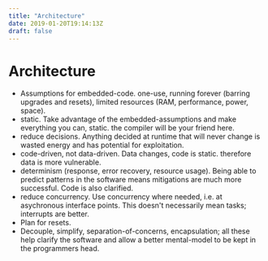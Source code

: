 ```yaml
---
title: "Architecture"
date: 2019-01-20T19:14:13Z
draft: false
---
```

Architecture
============
- Assumptions for embedded-code. one-use, running forever (barring upgrades and resets), limited resources (RAM, performance, power, space).
- static. Take advantage of the embedded-assumptions and make everything you can, static. the compiler will be your friend here.
- reduce decisions. Anything decided at runtime that will never change is wasted energy and has potential for exploitation.
- code-driven, not data-driven. Data changes, code is static. therefore data is more vulnerable.
- determinism (response, error recovery, resource usage). Being able to predict patterns in the software means mitigations are much more successful. Code is also clarified.
- reduce concurrency. Use concurrency where needed, i.e. at asychronous interface points. This doesn't necessarily mean tasks; interrupts are better.
- Plan for resets.
- Decouple, simplify, separation-of-concerns, encapsulation; all these help clarify the software and allow a better mental-model to be kept in the programmers head.

